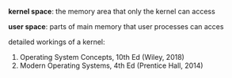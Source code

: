 
**kernel space**: the memory area that only the kernel can access

**user space**: parts of main memory that user processes can acces

detailed workings of a kernel:
1. Operating System Concepts, 10th Ed (Wiley, 2018)
2. Modern Operating Systems, 4th Ed (Prentice Hall, 2014)

